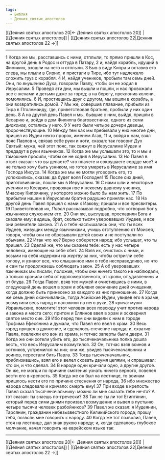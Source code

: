 ```yaml
---
tags:
  - Библия
  - Деяния_святых_апостолов
---
```

[[Деяния святых апостолов 20|← Деяния святых апостолов 20]] | [[Деяния святых апостолов]] | [[Деяния святых апостолов 22|Деяния святых апостолов 22 →]]

---
1 Когда же мы, расставшись с ними, отплыли, то прямо пришли в Кос, на другой день в Родос и оттуда в Патару,
2 и, найдя корабль, идущий в Финикию, взошли на него и отплыли.
3 Быв в виду Кипра и оставив его слева, мы плыли в Сирию, и пристали в Тире, ибо тут надлежало сложить груз с корабля.
4 И, найдя учеников, пробыли там семь дней. Они, по <I>внушению</I> Духа, говорили Павлу, чтобы он не ходил в Иерусалим.
5 Проведя эти дни, мы вышли и пошли, и нас провожали все с женами и детьми даже за город; а на берегу, преклонив колени, помолились.
6 И, простившись друг с другом, мы вошли в корабль, а они возвратились домой.
7 Мы же, совершив плавание, прибыли из Тира в Птолемаиду, где, приветствовав братьев, пробыли у них один день.
8 А на другой день Павел и мы, бывшие с ним, выйдя, пришли в Кесарию и, войдя в дом Филиппа благовестника, одного из семи <I>диаконов,</I> остались у него.
9 У него были четыре дочери девицы, пророчествующие.
10 Между тем как мы пребывали у них многие дни, пришел из Иудеи некто пророк, именем Агав,
11 и, войдя к нам, взял пояс Павлов и, связав себе руки и ноги, сказал: так говорит Дух Святый: мужа, чей этот пояс, так свяжут в Иерусалиме Иудеи и предадут в руки язычников.
12 Когда же мы услышали это, то и мы и тамошние просили, чтобы он не ходил в Иерусалим.
13 Но Павел в ответ сказал: что вы делаете? что плачете и сокрушаете сердце мое? я не только хочу быть узником, но готов умереть в Иерусалиме за имя Господа Иисуса.
14 Когда же мы не могли уговорить его, то успокоились, сказав: да будет воля Господня!
15 После сих дней, приготовившись, пошли мы в Иерусалим.
16 С нами шли и некоторые ученики из Кесарии, провожая <I>нас</I> к некоему давнему ученику, Мнасону Кипрянину, у которого можно было бы нам жить.
17 По прибытии нашем в Иерусалим братия радушно приняли нас.
18 На другой день Павел пришел с нами к Иакову; пришли и все пресвитеры.
19 Приветствовав их, <I>Павел</I> рассказывал подробно, что сотворил Бог у язычников служением его.
20 Они же, выслушав, прославили Бога и сказали ему: видишь, брат, сколько тысяч уверовавших Иудеев, и все они ревнители закона.
21 А о тебе наслышались они, что ты всех Иудеев, живущих между язычниками, учишь отступлению от Моисея, говоря, чтобы они не обрезывали детей своих и не поступали по обычаям.
22 Итак что же? Верно соберется народ; ибо услышат, что ты пришел.
23 Сделай же, что мы скажем тебе: есть у нас четыре человека, имеющие на себе обет.
24 Взяв их, очистись с ними, и возьми на себя издержки на <I>жертву</I> за них, чтобы остригли себе голову, и узнают все, что слышанное ими о тебе несправедливо, но что и сам ты продолжаешь соблюдать закон.
25 А об уверовавших язычниках мы писали, положив, чтобы они ничего такого не наблюдали, а только хранили себя от идоложертвенного, от крови, от удавленины и от блуда.
26 Тогда Павел, взяв тех мужей и очистившись с ними, в следующий день вошел в храм и объявил окончание дней очищения, когда должно быть принесено за каждого из них приношение.
27 Когда же семь дней оканчивались, тогда Асийские Иудеи, увидев его в храме, возмутили весь народ и наложили на него руки,
28 крича: мужи Израильские, помогите! этот человек всех повсюду учит против народа и закона и места сего; притом и Еллинов ввел в храм и осквернил святое место сие.
29 Ибо перед тем они видели с ним в городе Трофима Ефесянина и думали, что Павел его ввел в храм.
30 Весь город пришел в движение, и сделалось стечение народа; и, схватив Павла, повлекли его вон из храма, и тотчас заперты были двери.
31 Когда же они хотели убить его, до тысяченачальника полка дошла весть, что весь Иерусалим возмутился.
32 Он, тотчас взяв воинов и сотников, устремился на них; они же, увидев тысяченачальника и воинов, перестали бить Павла.
33 Тогда тысяченачальник, приблизившись, взял его и велел сковать двумя цепями, и спрашивал: кто он, и что сделал.
34 В народе одни кричали одно, а другие другое. Он же, не могши по причине смятения узнать ничего верного, повелел вести его в крепость.
35 Когда же он был на лестнице, то воинам пришлось нести его по причине стеснения от народа,
36 ибо множество народа следовало и кричало: смерть ему!
37 При входе в крепость Павел сказал тысяченачальнику: можно ли мне сказать тебе нечто? А тот сказал: ты знаешь по-гречески?
38 Так не ты ли тот Египтянин, который перед сими днями произвел возмущение и вывел в пустыню четыре тысячи человек разбойников?
39 Павел же сказал: я Иудеянин, Тарсянин, гражданин небезызвестного Киликийского города; прошу тебя, позволь мне говорить к народу.
40 Когда же тот позволил, Павел, стоя на лестнице, дал знак рукою народу; и, когда сделалось глубокое молчание, начал говорить на еврейском языке так:

---
[[Деяния святых апостолов 20|← Деяния святых апостолов 20]] | [[Деяния святых апостолов]] | [[Деяния святых апостолов 22|Деяния святых апостолов 22 →]]